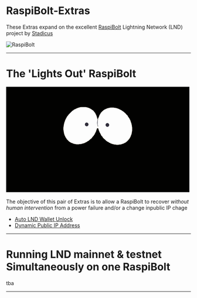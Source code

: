 # RaspiBolt-Extras

These Extras expand on the excellent [RaspiBolt](https://github.com/Stadicus/guides/blob/master/raspibolt/README.md) Lightning Network (LND) project by [Stadicus](https://github.com/Stadicus/)

![RaspiBolt](https://github.com/Stadicus/guides/raw/master/raspibolt/images/00_raspibolt_banner_440.png)

---

# The 'Lights Out' RaspiBolt
![Lights Off](images/lightsoff.gif)

The objective of this pair of Extras is to allow a RaspiBolt to recover *without human intervention* from a power failure and/or a change inpublic IP chage

* [Auto LND Wallet Unlock](RB_extra_01.md)
* [Dynamic Public IP Address](RB_extra_02.md)

---

# Running LND mainnet & testnet Simultaneously on one RaspiBolt

tba

---

